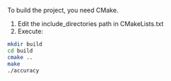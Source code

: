 To build the project, you need CMake.

1. Edit the include_directories path in CMakeLists.txt
2. Execute:

```bash
mkdir build
cd build
cmake ..
make
./accuracy
```

<!-- ./accuracy > ../../outputs/<benchmark_name>/<benchmark_name>_accuracy_results.txt -->
